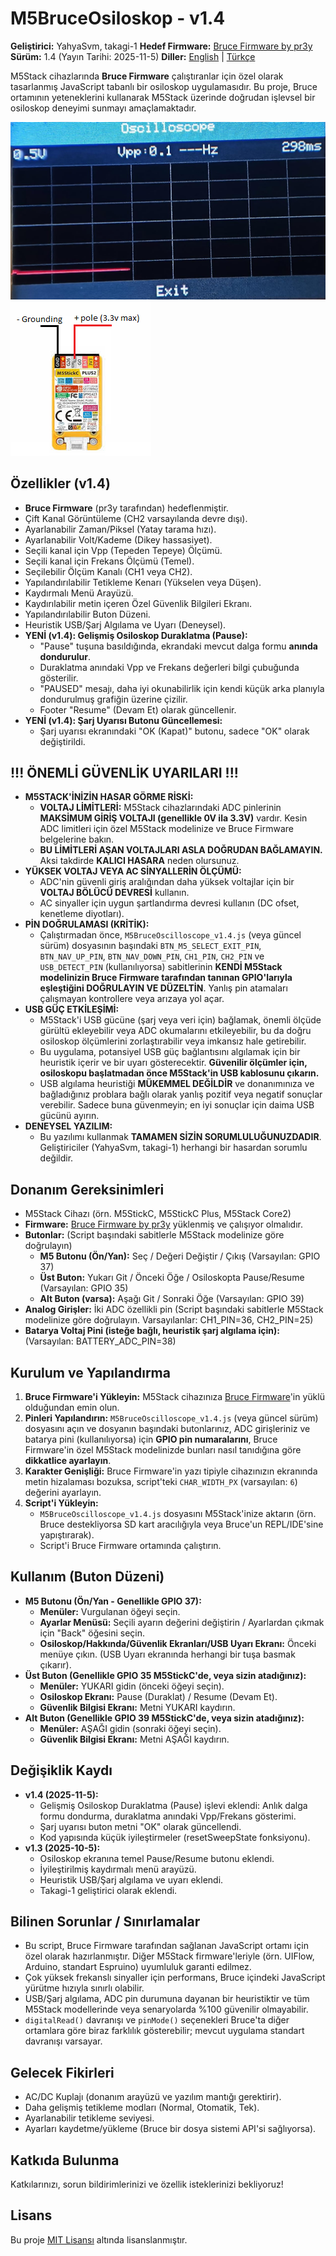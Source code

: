 # M5BruceOsiloskop - v1.4

**Geliştirici:** YahyaSvm, takagi-1
**Hedef Firmware:** [Bruce Firmware by pr3y](https://github.com/pr3y/Bruce)
**Sürüm:** 1.4 (Yayın Tarihi: 2025-11-5)
**Diller:** [English](./README.md) | [Türkçe](./README_tr.md)

M5Stack cihazlarında **Bruce Firmware** çalıştıranlar için özel olarak tasarlanmış JavaScript tabanlı bir osiloskop uygulamasıdır. Bu proje, Bruce ortamının yeteneklerini kullanarak M5Stack üzerinde doğrudan işlevsel bir osiloskop deneyimi sunmayı amaçlamaktadır.

![M5BruceOsiloskop Ekran Görüntüsü](./assets/screenshot_scope.png)
![How to use Screenshot](./assets/M5stack.png)

## Özellikler (v1.4)

*   **Bruce Firmware** (pr3y tarafından) hedeflenmiştir.
*   Çift Kanal Görüntüleme (CH2 varsayılanda devre dışı).
*   Ayarlanabilir Zaman/Piksel (Yatay tarama hızı).
*   Ayarlanabilir Volt/Kademe (Dikey hassasiyet).
*   Seçili kanal için Vpp (Tepeden Tepeye) Ölçümü.
*   Seçili kanal için Frekans Ölçümü (Temel).
*   Seçilebilir Ölçüm Kanalı (CH1 veya CH2).
*   Yapılandırılabilir Tetikleme Kenarı (Yükselen veya Düşen).
*   Kaydırmalı Menü Arayüzü.
*   Kaydırılabilir metin içeren Özel Güvenlik Bilgileri Ekranı.
*   Yapılandırılabilir Buton Düzeni.
*   Heuristik USB/Şarj Algılama ve Uyarı (Deneysel).
*   **YENİ (v1.4): Gelişmiş Osiloskop Duraklatma (Pause):**
    *   "Pause" tuşuna basıldığında, ekrandaki mevcut dalga formu **anında dondurulur**.
    *   Duraklatma anındaki Vpp ve Frekans değerleri bilgi çubuğunda gösterilir.
    *   "PAUSED" mesajı, daha iyi okunabilirlik için kendi küçük arka planıyla dondurulmuş grafiğin üzerine çizilir.
    *   Footer "Resume" (Devam Et) olarak güncellenir.
*   **YENİ (v1.4): Şarj Uyarısı Butonu Güncellemesi:**
    *   Şarj uyarısı ekranındaki "OK (Kapat)" butonu, sadece "OK" olarak değiştirildi.

## !!! ÖNEMLİ GÜVENLİK UYARILARI !!!

*   **M5STACK'İNİZİN HASAR GÖRME RİSKİ:**
    *   **VOLTAJ LİMİTLERİ:** M5Stack cihazlarındaki ADC pinlerinin **MAKSİMUM GİRİŞ VOLTAJI (genellikle 0V ila 3.3V)** vardır. Kesin ADC limitleri için özel M5Stack modelinize ve Bruce Firmware belgelerine bakın.
    *   **BU LİMİTLERİ AŞAN VOLTAJLARI ASLA DOĞRUDAN BAĞLAMAYIN.** Aksi takdirde **KALICI HASARA** neden olursunuz.
*   **YÜKSEK VOLTAJ VEYA AC SİNYALLERİN ÖLÇÜMÜ:**
    *   ADC'nin güvenli giriş aralığından daha yüksek voltajlar için bir **VOLTAJ BÖLÜCÜ DEVRESİ** kullanın.
    *   AC sinyaller için uygun şartlandırma devresi kullanın (DC ofset, kenetleme diyotları).
*   **PİN DOĞRULAMASI (KRİTİK):**
    *   Çalıştırmadan önce, `M5BruceOscilloscope_v1.4.js` (veya güncel sürüm) dosyasının başındaki `BTN_M5_SELECT_EXIT_PIN`, `BTN_NAV_UP_PIN`, `BTN_NAV_DOWN_PIN`, `CH1_PIN`, `CH2_PIN` ve `USB_DETECT_PIN` (kullanılıyorsa) sabitlerinin **KENDİ M5Stack modelinizin Bruce Firmware tarafından tanınan GPIO'larıyla eşleştiğini DOĞRULAYIN VE DÜZELTİN**. Yanlış pin atamaları çalışmayan kontrollere veya arızaya yol açar.
*   **USB GÜÇ ETKİLEŞİMİ:**
    *   M5Stack'i USB gücüne (şarj veya veri için) bağlamak, önemli ölçüde gürültü ekleyebilir veya ADC okumalarını etkileyebilir, bu da doğru osiloskop ölçümlerini zorlaştırabilir veya imkansız hale getirebilir.
    *   Bu uygulama, potansiyel USB güç bağlantısını algılamak için bir heuristik içerir ve bir uyarı gösterecektir. **Güvenilir ölçümler için, osiloskopu başlatmadan önce M5Stack'in USB kablosunu çıkarın.**
    *   USB algılama heuristiği **MÜKEMMEL DEĞİLDİR** ve donanımınıza ve bağladığınız problara bağlı olarak yanlış pozitif veya negatif sonuçlar verebilir. Sadece buna güvenmeyin; en iyi sonuçlar için daima USB gücünü ayırın.
*   **DENEYSEL YAZILIM:**
    *   Bu yazılımı kullanmak **TAMAMEN SİZİN SORUMLULUĞUNUZDADIR**. Geliştiriciler (YahyaSvm, takagi-1) herhangi bir hasardan sorumlu değildir.

## Donanım Gereksinimleri

*   M5Stack Cihazı (örn. M5StickC, M5StickC Plus, M5Stack Core2)
*   **Firmware:** [Bruce Firmware by pr3y](https://github.com/pr3y/Bruce) yüklenmiş ve çalışıyor olmalıdır.
*   **Butonlar:** (Script başındaki sabitlerle M5Stack modelinize göre doğrulayın)
    *   **M5 Butonu (Ön/Yan):** Seç / Değeri Değiştir / Çıkış (Varsayılan: GPIO 37)
    *   **Üst Buton:** Yukarı Git / Önceki Öğe / Osiloskopta Pause/Resume (Varsayılan: GPIO 35)
    *   **Alt Buton (varsa):** Aşağı Git / Sonraki Öğe (Varsayılan: GPIO 39)
*   **Analog Girişler:** İki ADC özellikli pin (Script başındaki sabitlerle M5Stack modelinize göre doğrulayın. Varsayılanlar: CH1_PIN=36, CH2_PIN=25)
*   **Batarya Voltaj Pini (isteğe bağlı, heuristik şarj algılama için):** (Varsayılan: BATTERY_ADC_PIN=38)

## Kurulum ve Yapılandırma

1.  **Bruce Firmware'i Yükleyin:** M5Stack cihazınıza [Bruce Firmware](https://github.com/pr3y/Bruce)'in yüklü olduğundan emin olun.
2.  **Pinleri Yapılandırın:** `M5BruceOscilloscope_v1.4.js` (veya güncel sürüm) dosyasını açın ve dosyanın başındaki butonlarınız, ADC girişleriniz ve batarya pini (kullanılıyorsa) için **GPIO pin numaralarını**, Bruce Firmware'in özel M5Stack modelinizde bunları nasıl tanıdığına göre **dikkatlice ayarlayın**.
3.  **Karakter Genişliği:** Bruce Firmware'in yazı tipiyle cihazınızın ekranında metin hizalaması bozuksa, script'teki `CHAR_WIDTH_PX` (varsayılan: `6`) değerini ayarlayın.
4.  **Script'i Yükleyin:**
    *   `M5BruceOscilloscope_v1.4.js` dosyasını M5Stack'inize aktarın (örn. Bruce destekliyorsa SD kart aracılığıyla veya Bruce'un REPL/IDE'sine yapıştırarak).
    *   Script'i Bruce Firmware ortamında çalıştırın.

## Kullanım (Buton Düzeni)

*   **M5 Butonu (Ön/Yan - Genellikle GPIO 37):**
    *   **Menüler:** Vurgulanan öğeyi seçin.
    *   **Ayarlar Menüsü:** Seçili ayarın değerini değiştirin / Ayarlardan çıkmak için "Back" öğesini seçin.
    *   **Osiloskop/Hakkında/Güvenlik Ekranları/USB Uyarı Ekranı:** Önceki menüye çıkın. (USB Uyarı ekranında herhangi bir tuşa basmak çıkarır).
*   **Üst Buton (Genellikle GPIO 35 M5StickC'de, veya sizin atadığınız):**
    *   **Menüler:** YUKARI gidin (önceki öğeyi seçin).
    *   **Osiloskop Ekranı:** Pause (Duraklat) / Resume (Devam Et).
    *   **Güvenlik Bilgisi Ekranı:** Metni YUKARI kaydırın.
*   **Alt Buton (Genellikle GPIO 39 M5StickC'de, veya sizin atadığınız):**
    *   **Menüler:** AŞAĞI gidin (sonraki öğeyi seçin).
    *   **Güvenlik Bilgisi Ekranı:** Metni AŞAĞI kaydırın.

## Değişiklik Kaydı

*   **v1.4 (2025-11-5):**
    *   Gelişmiş Osiloskop Duraklatma (Pause) işlevi eklendi: Anlık dalga formu dondurma, duraklatma anındaki Vpp/Frekans gösterimi.
    *   Şarj uyarısı buton metni "OK" olarak güncellendi.
    *   Kod yapısında küçük iyileştirmeler (resetSweepState fonksiyonu).
*   **v1.3 (2025-10-5):**
    *   Osiloskop ekranına temel Pause/Resume butonu eklendi.
    *   İyileştirilmiş kaydırmalı menü arayüzü.
    *   Heuristik USB/Şarj algılama ve uyarı eklendi.
    *   Takagi-1 geliştirici olarak eklendi.

## Bilinen Sorunlar / Sınırlamalar

*   Bu script, Bruce Firmware tarafından sağlanan JavaScript ortamı için özel olarak hazırlanmıştır. Diğer M5Stack firmware'leriyle (örn. UIFlow, Arduino, standart Espruino) uyumluluk garanti edilmez.
*   Çok yüksek frekanslı sinyaller için performans, Bruce içindeki JavaScript yürütme hızıyla sınırlı olabilir.
*   USB/Şarj algılama, ADC pin durumuna dayanan bir heuristiktir ve tüm M5Stack modellerinde veya senaryolarda %100 güvenilir olmayabilir.
*   `digitalRead()` davranışı ve `pinMode()` seçenekleri Bruce'ta diğer ortamlara göre biraz farklılık gösterebilir; mevcut uygulama standart davranışı varsayar.

## Gelecek Fikirleri

*   AC/DC Kuplajı (donanım arayüzü ve yazılım mantığı gerektirir).
*   Daha gelişmiş tetikleme modları (Normal, Otomatik, Tek).
*   Ayarlanabilir tetikleme seviyesi.
*   Ayarları kaydetme/yükleme (Bruce bir dosya sistemi API'si sağlıyorsa).

## Katkıda Bulunma

Katkılarınızı, sorun bildirimlerinizi ve özellik isteklerinizi bekliyoruz!

## Lisans

Bu proje [MIT Lisansı](./LICENSE) altında lisanslanmıştır.
